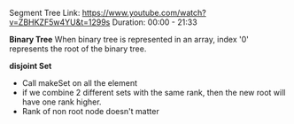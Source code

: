 Segment Tree
Link: https://www.youtube.com/watch?v=ZBHKZF5w4YU&t=1299s
Duration: 00:00 - 21:33

**Binary Tree**
When binary tree is represented in an array, index '0' represents the root of the binary tree.

**disjoint Set**
- Call makeSet on all the element
- if we combine 2 different sets with the same rank, then the new root will have one rank higher.
- Rank of non root node doesn't matter

